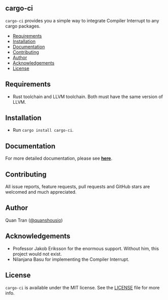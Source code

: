 ## cargo-ci

`cargo-ci` provides you a simple way to integrate Compiler Interrupt to any cargo packages.

* [Requirements](#requirements)
* [Installation](#installation)
* [Documentation](#documentation)
* [Contributing](#contributing)
* [Author](#author)
* [Acknowledgements](#acknowledgements)
* [License](#license)

## Requirements

* Rust toolchain and LLVM toolchain. Both must have the same version of LLVM.

## Installation

* Run `cargo install cargo-ci`.

## Documentation

For more detailed documentation, please see **[here](DOCUMENTATION.md)**.

## Contributing

All issue reports, feature requests, pull requests and GitHub stars are welcomed and much appreciated.

## Author

Quan Tran ([@quanshousio](https://quanshousio.com))

## Acknowledgements

* Professor Jakob Eriksson for the enormous support. Without him, this project would not exist.
* Nilanjana Basu for implementing the Compiler Interrupt.

## License

`cargo-ci` is available under the MIT license. See the [LICENSE](LICENSE) file for more info.
